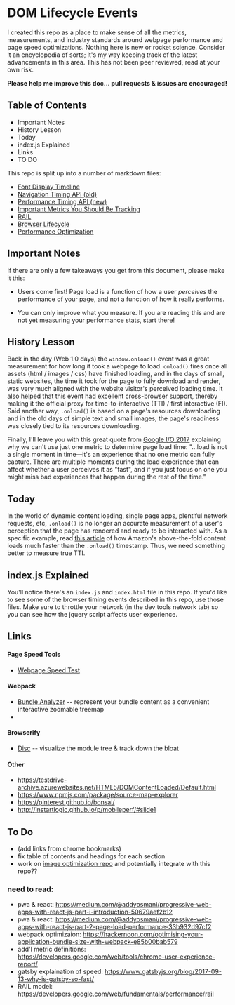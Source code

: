 # DOM Lifecycle Events
I created this repo as a place to make sense of all the metrics, measurements, and industry standards around webpage performance and page speed optimizations.  Nothing here is new or rocket science.  Consider it an encyclopedia of sorts; it's my way keeping track of the latest advancements in this area.  This has not been peer reviewed, read at your own risk.  

**Please help me improve this doc... pull requests & issues are encouraged!**


## Table of Contents
- Important Notes
- History Lesson
- Today
- index.js Explained
- Links
- TO DO

This repo is split up into a number of markdown files:
- [Font Display Timeline](./Fonts.md)
- [Navigation Timing API (old)](./Navigation_Timing_API.md)
- [Performance Timing API (new)](./Navigation_Timing_API.md)
- [Important Metrics You Should Be Tracking](./Important_Metrics.md)
- [RAIL](./RAIL.md)
- [Browser Lifecycle](Browser_Lifecycle.md)
- [Performance Optimization](./Performance_Optimizations.md)


## Important Notes
If there are only a few takeaways you get from this document, please make it this:
- Users come first!  Page load is a function of how a user _perceives_ the performance of your page, and not a function of how it really performs.  

- You can only improve what you measure.  If you are reading this and are not yet measuring your performance stats, start there!


## History Lesson
Back in the day (Web 1.0 days) the `window.onload()` event was a great measurement for how long it took a webpage to load. `onload()` fires once all assets (html / images / css) have finished loading, and in the days of small, static websites, the time it took for the page to fully download and render, was very much aligned with the website visitor's perceived loading time.  It also helped that this event had excellent cross-browser support, thereby making it the official proxy for time-to-interactive (TTI) / first interactive (FI).  Said another way, `.onload()` is based on a page's resources downloading and in the old days of simple text and small images, the page's readiness was closely tied to its resources downloading.

Finally, I'll leave you with this great quote from [Google I/O 2017](https://developers.google.com/web/updates/2017/06/user-centric-performance-metrics) explaining why we can't use just one metric to determine page load time: "...load is not a single moment in time—it's an experience that no one metric can fully capture. There are multiple moments during the load experience that can affect whether a user perceives it as "fast", and if you just focus on one you might miss bad experiences that happen during the rest of the time."


## Today
In the world of dynamic content loading, single page apps, plentiful network requests, etc, `.onload()` is no longer an accurate measurement of a user's perception that the page has rendered and ready to be interacted with.  As a specific example, read [this article](http://www.stevesouders.com/blog/2013/05/13/moving-beyond-window-onload/) of how Amazon's above-the-fold content loads much faster than the `.onload()` timestamp.  Thus, we need something better to measure true TTI.

## index.js Explained
You'll notice there's an `index.js` and `index.html` file in this repo.  If you'd like to see some of the browser timing events described in this repo, use those files.  Make sure to throttle your network (in the dev tools network tab) so you can see how the jquery script affects user experience.

## Links

#### Page Speed Tools
- [Webpage Speed Test](https://www.webpagetest.org/)

#### Webpack
- [Bundle Analyzer](https://www.npmjs.com/package/webpack-bundle-analyzer) -- represent your bundle content as a convenient interactive zoomable treemap
-

#### Browserify
- [Disc](https://github.com/hughsk/disc) -- visualize the module tree & track down the bloat

#### Other
- https://testdrive-archive.azurewebsites.net/HTML5/DOMContentLoaded/Default.html
- https://www.npmjs.com/package/source-map-explorer
- https://pinterest.github.io/bonsai/
- http://instartlogic.github.io/p/mobileperf/#slide1

## To Do
- (add links from chrome bookmarks)
- fix table of contents and headings for each section
- work on [image optimization repo](https://developer.mozilla.org/en-US/docs/Learn/HTML/Multimedia_and_embedding/Responsive_images) and potentially integrate with this repo??


### need to read:
- pwa & react: https://medium.com/@addyosmani/progressive-web-apps-with-react-js-part-i-introduction-50679aef2b12
- pwa & react: https://medium.com/@addyosmani/progressive-web-apps-with-react-js-part-2-page-load-performance-33b932d97cf2
- webpack optimizaion: https://hackernoon.com/optimising-your-application-bundle-size-with-webpack-e85b00bab579
- add'l metric definitions: https://developers.google.com/web/tools/chrome-user-experience-report/
- gatsby explaination of speed: https://www.gatsbyjs.org/blog/2017-09-13-why-is-gatsby-so-fast/
- RAIL model: https://developers.google.com/web/fundamentals/performance/rail
